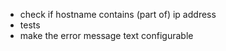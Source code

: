 - check if hostname contains (part of) ip address
- tests
- make the error message text configurable
